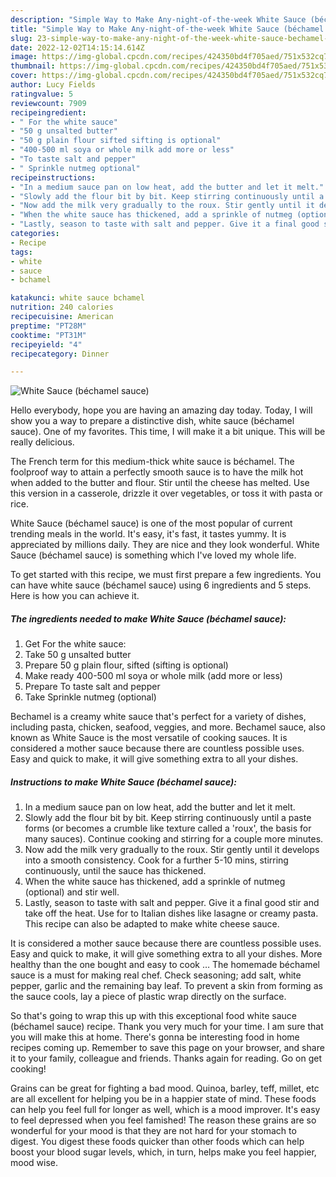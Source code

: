 ```yaml
---
description: "Simple Way to Make Any-night-of-the-week White Sauce (béchamel sauce)"
title: "Simple Way to Make Any-night-of-the-week White Sauce (béchamel sauce)"
slug: 23-simple-way-to-make-any-night-of-the-week-white-sauce-bechamel-sauce
date: 2022-12-02T14:15:14.614Z
image: https://img-global.cpcdn.com/recipes/424350bd4f705aed/751x532cq70/white-sauce-bechamel-sauce-recipe-main-photo.jpg
thumbnail: https://img-global.cpcdn.com/recipes/424350bd4f705aed/751x532cq70/white-sauce-bechamel-sauce-recipe-main-photo.jpg
cover: https://img-global.cpcdn.com/recipes/424350bd4f705aed/751x532cq70/white-sauce-bechamel-sauce-recipe-main-photo.jpg
author: Lucy Fields
ratingvalue: 5
reviewcount: 7909
recipeingredient:
- " For the white sauce"
- "50 g unsalted butter"
- "50 g plain flour sifted sifting is optional"
- "400-500 ml soya or whole milk add more or less"
- "To taste salt and pepper"
- " Sprinkle nutmeg optional"
recipeinstructions:
- "In a medium sauce pan on low heat, add the butter and let it melt."
- "Slowly add the flour bit by bit. Keep stirring continuously until a paste forms (or becomes a crumble like texture called a &#39;roux&#39;, the basis for many sauces). Continue cooking and stirring for a couple more minutes."
- "Now add the milk very gradually to the roux. Stir gently until it develops into a smooth consistency. Cook for a further 5-10 mins, stirring continuously, until the sauce has thickened."
- "When the white sauce has thickened, add a sprinkle of nutmeg (optional) and stir well."
- "Lastly, season to taste with salt and pepper. Give it a final good stir and take off the heat. Use for to Italian dishes like lasagne or creamy pasta. This recipe can also be adapted to make white cheese sauce."
categories:
- Recipe
tags:
- white
- sauce
- bchamel

katakunci: white sauce bchamel 
nutrition: 240 calories
recipecuisine: American
preptime: "PT28M"
cooktime: "PT31M"
recipeyield: "4"
recipecategory: Dinner

---
```



![White Sauce (béchamel sauce)](https://img-global.cpcdn.com/recipes/424350bd4f705aed/751x532cq70/white-sauce-bechamel-sauce-recipe-main-photo.jpg)

Hello everybody, hope you are having an amazing day today. Today, I will show you a way to prepare a distinctive dish, white sauce (béchamel sauce). One of my favorites. This time, I will make it a bit unique. This will be really delicious.

The French term for this medium-thick white sauce is béchamel. The foolproof way to attain a perfectly smooth sauce is to have the milk hot when added to the butter and flour. Stir until the cheese has melted. Use this version in a casserole, drizzle it over vegetables, or toss it with pasta or rice.

White Sauce (béchamel sauce) is one of the most popular of current trending meals in the world. It's easy, it's fast, it tastes yummy. It is appreciated by millions daily. They are nice and they look wonderful. White Sauce (béchamel sauce) is something which I've loved my whole life.


To get started with this recipe, we must first prepare a few ingredients. You can have white sauce (béchamel sauce) using 6 ingredients and 5 steps. Here is how you can achieve it.

<!--inarticleads1-->

##### The ingredients needed to make White Sauce (béchamel sauce):

1. Get  For the white sauce:
1. Take 50 g unsalted butter
1. Prepare 50 g plain flour, sifted (sifting is optional)
1. Make ready 400-500 ml soya or whole milk (add more or less)
1. Prepare To taste salt and pepper
1. Take  Sprinkle nutmeg (optional)


Bechamel is a creamy white sauce that&#39;s perfect for a variety of dishes, including pasta, chicken, seafood, veggies, and more. Bechamel sauce, also known as White Sauce is the most versatile of cooking sauces. It is considered a mother sauce because there are countless possible uses. Easy and quick to make, it will give something extra to all your dishes. 

<!--inarticleads2-->

##### Instructions to make White Sauce (béchamel sauce):

1. In a medium sauce pan on low heat, add the butter and let it melt.
1. Slowly add the flour bit by bit. Keep stirring continuously until a paste forms (or becomes a crumble like texture called a &#39;roux&#39;, the basis for many sauces). Continue cooking and stirring for a couple more minutes.
1. Now add the milk very gradually to the roux. Stir gently until it develops into a smooth consistency. Cook for a further 5-10 mins, stirring continuously, until the sauce has thickened.
1. When the white sauce has thickened, add a sprinkle of nutmeg (optional) and stir well.
1. Lastly, season to taste with salt and pepper. Give it a final good stir and take off the heat. Use for to Italian dishes like lasagne or creamy pasta. This recipe can also be adapted to make white cheese sauce.


It is considered a mother sauce because there are countless possible uses. Easy and quick to make, it will give something extra to all your dishes. More healthy than the one bought and easy to cook … The homemade béchamel sauce is a must for making real chef. Check seasoning; add salt, white pepper, garlic and the remaining bay leaf. To prevent a skin from forming as the sauce cools, lay a piece of plastic wrap directly on the surface. 

So that's going to wrap this up with this exceptional food white sauce (béchamel sauce) recipe. Thank you very much for your time. I am sure that you will make this at home. There's gonna be interesting food in home recipes coming up. Remember to save this page on your browser, and share it to your family, colleague and friends. Thanks again for reading. Go on get cooking!

Grains can be great for fighting a bad mood. Quinoa, barley, teff, millet, etc are all excellent for helping you be in a happier state of mind. These foods can help you feel full for longer as well, which is a mood improver. It's easy to feel depressed when you feel famished! The reason these grains are so wonderful for your mood is that they are not hard for your stomach to digest. You digest these foods quicker than other foods which can help boost your blood sugar levels, which, in turn, helps make you feel happier, mood wise.
